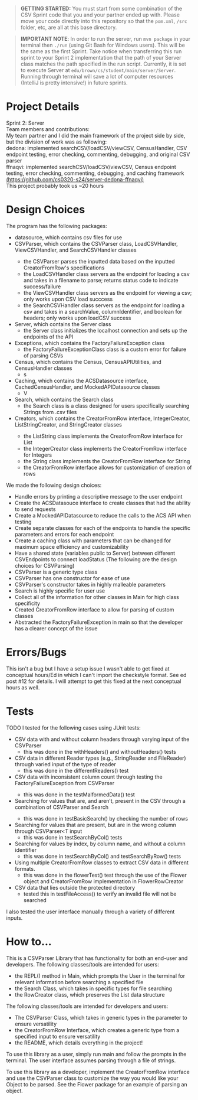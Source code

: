 > **GETTING STARTED:** You must start from some combination of the CSV Sprint code that you and your partner ended up with. Please move your code directly into this repository so that the `pom.xml`, `/src` folder, etc, are all at this base directory.

> **IMPORTANT NOTE**: In order to run the server, run `mvn package` in your terminal then `./run` (using Git Bash for Windows users). This will be the same as the first Sprint. Take notice when transferring this run sprint to your Sprint 2 implementation that the path of your Server class matches the path specified in the run script. Currently, it is set to execute Server at `edu/brown/cs/student/main/server/Server`. Running through terminal will save a lot of computer resources (IntelliJ is pretty intensive!) in future sprints.

# Project Details
Sprint 2: Server  
Team members and contributions:         
My team partner and I did the main framework of the project side by side, but the division of work was as following:       
dedona: implemented searchCSV/loadCSV/viewCSV, CensusHandler, CSV endpoint testing, error checking, commenting, debugging, and original CSV parser       
ffnaqvi: implemented searchCSV/loadCSV/viewCSV, Census endpoint testing, error checking, commenting, debugging, and caching framework       
[(https://github.com/cs0320-s24/server-dedona-ffnaqvi)](https://github.com/cs0320-s24/server-dedona-ffnaqvi.git)            
This project probably took us ~20 hours         

# Design Choices
The program has the following packages:
* datasource, which contains csv files for use
* CSVParser, which contains the CSVParser<T> class, LoadCSVHandler, ViewCSVHandler, and SearchCSVHandler classes
  * the CSVParser<T> parses the inputted data based on the inputted CreatorFromRow<T>'s specifications
  * the LoadCSVHandler class servers as the endpoint for loading a csv and takes in a filename to parse; returns status code to indicate success/failure
  * the ViewCSVHandler class servers as the endpoint for viewing a csv; only works upon CSV load succcess
  * the SearchCSVHandler class servers as the endpoint for loading a csv and takes in a searchValue, columnIdentifier, and boolean for headers; only works upon loadCSV success
* Server, which contains the Server class
  *  the Server class initializes the localhost connection and sets up the endpoints of the API
* Exceptions, which contains the FactoryFailureException class
  *  the FactoryFailureExceptionClass class is a custom error for failure of parsing CSVs
* Census, which contains the Census, CensusAPIUtilities, and CensusHandler classes
  * s
* Caching, which contains the ACSDatasource interface, CachedCensusHandler, and MockedAPIDatasource classes
  *  V
* Search, which contains the Search class
  * the Search class is a class designed for users specifically searching Strings from .csv files
* Creators, which contains the CreatorFromRow<T> interface, IntegerCreator, ListStringCreator, and StringCreator classes
  * the ListString class implements the CreatorFromRow<T> interface for List<String>
  * the IntegerCreator class implements the CreatorFromRow<T> interface for Integers
  * the String class implements the CreatorFromRow<T> interface for String
  * the CreatorFromRow<T> interface allows for customization of creation of rows
       
We made the following design choices:
* Handle errors by printing a descriptive message to the user endpoint
* Create the ACSDatasouce interface to create classes that had the ability to send requests
* Create a MockedAPIDatasource to reduce the calls to the ACS API when testing
* Create separate classes for each of the endpoints to handle the specific parameters and errors for each endpoint
* Create a caching class with parameters that can be changed for maximum space efficiency and customizability
* Have a shared state (variables public to Server) between different CSVEndpoints to connect loadStatus
(The following are the design choices for CSVParsing)
* CSVParser is a generic type class
* CSVParser has one constructor for ease of use
* CSVParser's constructor takes in highly malleable parameters
* Search is highly specific for user use
* Collect all of the information for other classes in Main for high class specificity
* Created CreatorFromRow<T> interface to allow for parsing of custom classes
* Abstracted the FactoryFailureException in main so that the developer has a clearer concept of the issue
# Errors/Bugs
This isn't a bug but I have a setup issue I wasn't able to get fixed at conceptual hours/Ed in which I can't import the checkstyle format. See ed post #12 for details. I will attempt to get this fixed at the next conceptual hours as well. 
# Tests
TODO
I tested for the following cases using JUnit tests:
* CSV data with and without column headers through varying input of the CSVParser
  * this was done in the withHeaders() and withoutHeaders() tests 
* CSV data in different Reader types (e.g., StringReader and FileReader) through varied input of the type of reader
  * this was done in the differentReaders() test
* CSV data with inconsistent column count through testing the FactoryFailureException from CSVParser<T>
  *  this was done in the testMalformedData() test
* Searching for values that are, and aren’t, present in the CSV through a combination of CSVParser<T> and Search
  * this was done in testBasicSearch() by checking the number of rows
* Searching for values that are present, but are in the wrong column through CSVParser<T input
  * this was done in testSearchByCol() tests
* Searching for values by index, by column name, and without a column identifier
  * this was done in testSearchByCol() and testSearchByRow() tests 
* Using multiple CreatorFromRow classes to extract CSV data in different formats.
  * this was done in the flowerTest() test through the use of the Flower object and CreatorFromRow<T> implementation in FlowerRowCreator 
* CSV data that lies outside the protected directory
  * tested this in testFileAccess() to verify an invalid file will not be searched

I also tested the user interface manually through a variety of different inputs.
# How to...
This is a CSVParser Library that has functionality for both an end-user and developers. The following classes/tools are intended for users:
* the REPL() method in Main, which prompts the User in the terminal for relevant information before searching a specified file
* the Search Class, which takes in specific types for file searching
* the RowCreator class, which preserves the List<String> data structure

The following classes/tools are intended for developers and users:
* The CSVParser Class, which takes in generic types in the parameter to ensure versatility
* the CreatorFromRow<T> Interface, which creates a generic type from a specified input to ensure versatility
* the README, which details everything in the project!

To use this library as a user, simply run main and follow the prompts in the terminal. The user interface assumes parsing through a file of strings.  
    
To use this library as a developer, implement the CreatorFromRow<T> interface and use the CSVParser<T> class to customize the way you would like your Object to be parsed. See the Flower package for an example of parsing an object.
 
